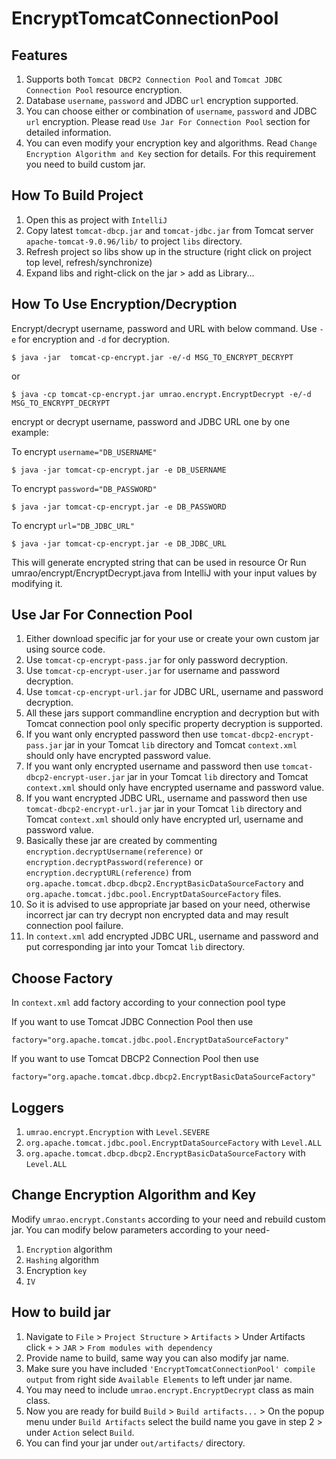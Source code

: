 # EncryptTomcatConnectionPool


## Features
1. Supports both `Tomcat DBCP2 Connection Pool` and `Tomcat JDBC Connection Pool` resource encryption.
2. Database `username`, `password` and JDBC `url` encryption supported.
3. You can choose either or combination of `username`, `password` and JDBC `url` encryption. Please read `Use Jar For Connection Pool` section for detailed information.
4. You can even modify your encryption key and algorithms. Read `Change Encryption Algorithm and Key` section for details. For this requirement you need to build custom jar.

## How To Build Project
1. Open this as project with `IntelliJ`
2. Copy latest `tomcat-dbcp.jar` and `tomcat-jdbc.jar` from Tomcat server `apache-tomcat-9.0.96/lib/` to project `libs` directory.
3. Refresh project so libs show up in the structure (right click on project top level, refresh/synchronize)
4. Expand libs and right-click on the jar > add as Library...


## How To Use Encryption/Decryption  
Encrypt/decrypt username, password and URL with below command. Use `-e` for encryption and `-d` for decryption. 

    $ java -jar  tomcat-cp-encrypt.jar -e/-d MSG_TO_ENCRYPT_DECRYPT

or

    $ java -cp tomcat-cp-encrypt.jar umrao.encrypt.EncryptDecrypt -e/-d MSG_TO_ENCRYPT_DECRYPT
encrypt or decrypt username, password and JDBC URL one by one
example:

To encrypt `username="DB_USERNAME"`

    $ java -jar tomcat-cp-encrypt.jar -e DB_USERNAME

To encrypt `password="DB_PASSWORD"`

    $ java -jar tomcat-cp-encrypt.jar -e DB_PASSWORD

To encrypt `url="DB_JDBC_URL"`

    $ java -jar tomcat-cp-encrypt.jar -e DB_JDBC_URL

This will generate encrypted string that can be used in resource
Or Run umrao/encrypt/EncryptDecrypt.java from IntelliJ with your input values by modifying it.


## Use Jar For Connection Pool
1. Either download specific jar for your use or create your own custom jar using source code.
2. Use `tomcat-cp-encrypt-pass.jar` for only password decryption.
3. Use `tomcat-cp-encrypt-user.jar` for username and password decryption.
4. Use `tomcat-cp-encrypt-url.jar` for JDBC URL, username and password decryption.
5. All these jars support commandline encryption and decryption but with Tomcat connection pool only specific property decryption is supported. 
6. If you want only encrypted password then use `tomcat-dbcp2-encrypt-pass.jar` jar in your Tomcat `lib` directory and Tomcat `context.xml` should only have encrypted password value.
7. If you want only encrypted username and password then use `tomcat-dbcp2-encrypt-user.jar` jar in your Tomcat `lib` directory and Tomcat `context.xml` should only have encrypted username and password value.
8. If you want encrypted JDBC URL, username and password then use `tomcat-dbcp2-encrypt-url.jar` jar in your Tomcat `lib` directory and Tomcat `context.xml` should only have encrypted url, username and password value.
9. Basically these jar are created by commenting `encryption.decryptUsername(reference)` or `encryption.decryptPassword(reference)` or `encryption.decryptURL(reference)` from `org.apache.tomcat.dbcp.dbcp2.EncryptBasicDataSourceFactory` and `org.apache.tomcat.jdbc.pool.EncryptDataSourceFactory` files.
10. So it is advised to use appropriate jar based on your need, otherwise incorrect jar can try decrypt non encrypted data and may result connection pool failure.
11. In `context.xml` add encrypted JDBC URL, username and password and put corresponding jar into your Tomcat `lib` directory.


## Choose Factory
In `context.xml` add factory according to your connection pool type
    
If you want to use Tomcat JDBC Connection Pool then use

    factory="org.apache.tomcat.jdbc.pool.EncryptDataSourceFactory"

If you want to use Tomcat DBCP2 Connection Pool then use

    factory="org.apache.tomcat.dbcp.dbcp2.EncryptBasicDataSourceFactory"


## Loggers
1. `umrao.encrypt.Encryption` with `Level.SEVERE`
2. `org.apache.tomcat.jdbc.pool.EncryptDataSourceFactory` with `Level.ALL`
3. `org.apache.tomcat.dbcp.dbcp2.EncryptBasicDataSourceFactory` with `Level.ALL`


## Change Encryption Algorithm and Key
Modify `umrao.encrypt.Constants` according to your need and rebuild custom jar. You can modify below parameters according to your need-
1. `Encryption` algorithm
2. `Hashing` algorithm
3. Encryption `key`
4. `IV`


## How to build jar
1. Navigate to `File` > `Project Structure` > `Artifacts` > Under Artifacts click `+` > `JAR` > `From modules with dependency`
2. Provide name to build, same way you can also modify jar name. 
3. Make sure you have included `'EncryptTomcatConnectionPool' compile output` from right side `Available Elements` to left under jar name.
4. You may need to include `umrao.encrypt.EncryptDecrypt` class as main class.
5. Now you are ready for build `Build` > `Build artifacts...` > On the popup menu under `Build Artifacts` select the build name you gave in step 2 > under `Action` select `Build`.
6. You can find your jar under `out/artifacts/` directory.
